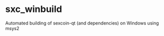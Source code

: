 sxc_winbuild
============

Automated building of sexcoin-qt (and dependencies) on Windows using msys2
